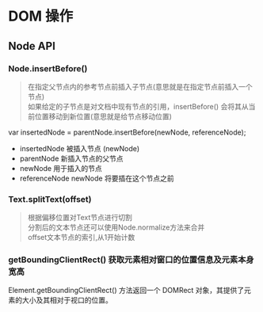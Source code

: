 # DOM 操作  

## Node API

### Node.insertBefore()  

> 在指定父节点内的参考节点前插入子节点(意思就是在指定节点前插入一个节点)  
> 如果给定的子节点是对文档中现有节点的引用，insertBefore() 会将其从当前位置移动到新位置(意思就是给节点移动位置)  

var insertedNode = parentNode.insertBefore(newNode, referenceNode);

* insertedNode 被插入节点 (newNode)
* parentNode 新插入节点的父节点
* newNode 用于插入的节点
* referenceNode newNode 将要插在这个节点之前  

### Text.splitText(offset)  

> 根据偏移位置对Text节点进行切割  
> 分割后的文本节点还可以使用Node.normalize方法来合并  
> offset文本节点的索引,从1开始计数  

### getBoundingClientRect()  获取元素相对窗口的位置信息及元素本身宽高

Element.getBoundingClientRect() 方法返回一个 DOMRect 对象，其提供了元素的大小及其相对于视口的位置。
